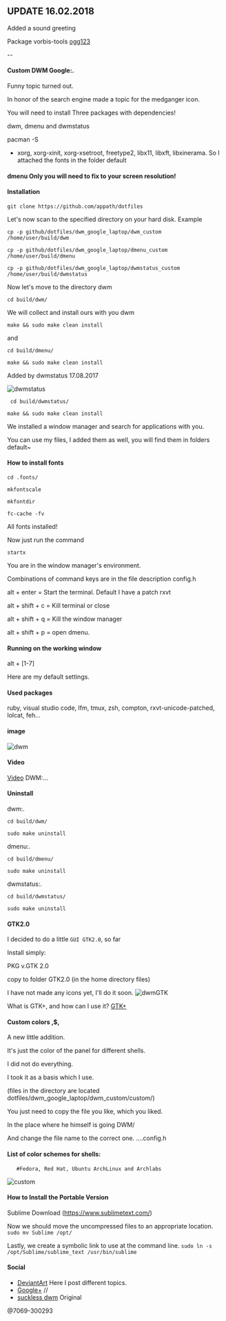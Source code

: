 UPDATE 16.02.2018
--

Added a sound greeting

Package vorbis-tools [ogg123](https://github.com/xiph/vorbis-tools/tree/master/ogg123)

--

#### Custom DWM Google:.

Funny topic turned out.

In honor of the search engine made a topic for the medganger icon.

You will need to install Three packages with dependencies!

dwm, dmenu and dwmstatus

pacman -S
* xorg, xorg-xinit, xorg-xsetroot, freetype2, libx11, libxft, libxinerama.
So I attached the fonts in the folder default

#### dmenu Only you will need to fix to your screen resolution!

#### Installation
```git clone https://github.com/appath/dotfiles```

Let's now scan to the specified directory on your hard disk. Example

```cp -p github/dotfiles/dwm_google_laptop/dwm_custom /home/user/build/dwm```

```cp -p github/dotfiles/dwm_google_laptop/dmenu_custom /home/user/build/dmenu```

```cp -p github/dotfiles/dwm_google_laptop/dwmstatus_custom /home/user/build/dwmstatus```

Now let's move to the directory dwm

```cd build/dwm/```

We will collect and install ours with you dwm

```make && sudo make clean install```

and

```cd build/dmenu/```

```make && sudo make clean install```

Added by dwmstatus 17.08.2017

![dwmstatus](dwmstatus.jpg)

``` cd build/dwmstatus/```

```make && sudo make clean install```

We installed a window manager and search for applications with you.

You can use my files, I added them as well, you will find them in folders default~

#### How to install fonts

```cd .fonts/```

```mkfontscale```

```mkfontdir```

```fc-cache -fv```

All fonts installed!

Now just run the command

```startx```

You are in the window manager's environment.

Combinations of command keys are in the file description config.h

alt + enter = Start the terminal. Default I have a patch rxvt

alt + shift + c = Kill terminal or close

alt + shift + q = Kill the window manager

alt + shift + p = open dmenu.

#### Running on the working window

alt + [1-7]

Here are my default settings.

#### Used packages

ruby, visual studio code, lfm, tmux, zsh, compton, rxvt-unicode-patched, lolcat, feh...

#### image
![dwm](dwm.jpg)

#### Video 

[Video](https://www.youtube.com/watch?v=Vz7E4lwTb_A) DWM:...

#### Uninstall

dwm:.

```cd build/dwm/```

```sudo make uninstall```

dmenu:.

```cd build/dmenu/```

```sudo make uninstall```

dwmstatus:.

```cd build/dwmstatus/```

```sudo make uninstall```

#### GTK2.0
I decided to do a little ```GUI GTK2.0```, so far

Install simply:

PKG v.GTK 2.0

copy to folder GTK2.0 (in the home directory files)

I have not made any icons yet, I'll do it soon.
![dwmGTK](dwmGTK.png)

What is GTK+, and how can I use it?
[GTK+](https://www.gtk.org/)

#### Custom colors ,$,
A new little addition.

It's just the color of the panel for different shells.

I did not do everything.

I took it as a basis which I use.

(files in the directory are located dotfiles/dwm_google_laptop/dwm_custom/custom/)

You just need to copy the file you like, which you liked.

In the place where he himself is going DWM/

And change the file name to the correct one. 
....config.h

#### List of color schemes for shells:
```
   #Fedora, Red Hat, Ubuntu ArchLinux and Archlabs
```

![custom](custom.png)

#### How to Install the Portable Version

Sublime Download (https://www.sublimetext.com/)

Now we should move the uncompressed files to an appropriate location.
```sudo mv Sublime /opt/```

Lastly, we create a symbolic link to use at the command line.
```sudo ln -s /opt/Sublime/sublime_text /usr/bin/sublime```

#### Social

* [DeviantArt](http://boris241.deviantart.com/) Here I post different topics.
* [Google+](https://plus.google.com/u/0/106782122945207734872) //
* [suckless dwm](http://suckless.org/) Original


@7069-300293


